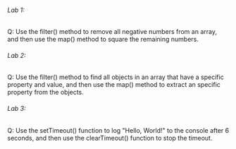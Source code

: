 ###### Lab 1:

Q: Use the filter() method to remove all negative numbers from an array, and then use the map() method to square the remaining numbers.

###### Lab 2:

Q: Use the filter() method to find all objects in an array that have a specific property and value, and then use the map() method to extract an specific property from the objects.

###### Lab 3:

Q: Use the setTimeout() function to log "Hello, World!" to the console after 6 seconds, and then use the clearTimeout() function to stop the timeout.

